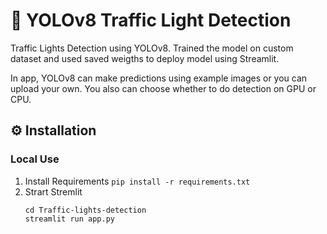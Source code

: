 
# 🚀 YOLOv8 Traffic Light Detection


Traffic Lights Detection using YOLOv8. Trained the model on custom dataset and used saved weigths to deploy model using Streamlit.

In app, YOLOv8 can make predictions using example images or you can upload your own. You also can choose whether to do detection on GPU or CPU.

## ⚙️ Installation



### Local Use
1. Install Requirements 
	`pip install -r requirements.txt`
2. Strart Stremlit
	```
	cd Traffic-lights-detection
    streamlit run app.py
    ```
